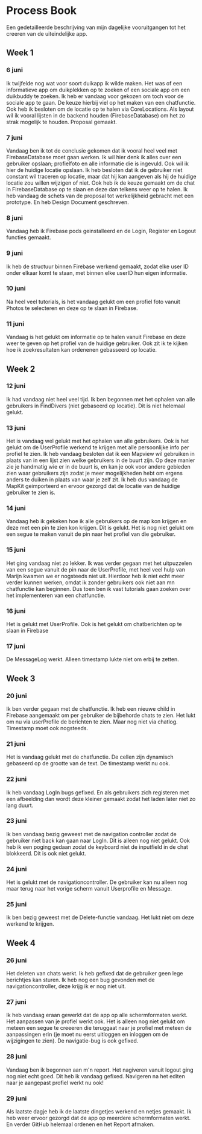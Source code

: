 # Process Book
Een gedetailleerde beschrijving van mijn dagelijke vooruitgangen tot het creeren van de uiteindelijke app.

## Week 1
### 6 juni
Ik twijfelde nog wat voor soort duikapp ik wilde maken. Het was of een informatieve app om duikplekken op te zoeken of een sociale app om een duikbuddy te zoeken. Ik heb er vandaag voor gekozen om toch voor de sociale app te gaan. De keuze hierbij viel op het maken van een chatfunctie. Ook heb ik besloten om de locatie op te halen via CoreLocations. Als layout wil ik vooral lijsten in de backend houden (FirebaseDatabase) om het zo strak mogelijk te houden. Proposal gemaakt.

### 7 juni
Vandaag ben ik tot de conclusie gekomen dat ik vooral heel veel met FirebaseDatabase moet gaan werken. Ik wil hier denk ik alles over een gebruiker opslaan; profielfoto en alle informatie die is ingevuld. Ook wil ik hier de huidige locatie opslaan. Ik heb besloten dat ik de gebruiker niet constant wil traceren op locatie, maar dat hij kan aangeven als hij de huidige locatie zou willen wijzigen of niet. Ook heb ik de keuze gemaakt om de chat in FirebaseDatabase op te slaan en deze dan telkens weer op te halen. Ik heb vandaag de schets van de proposal tot werkelijkheid gebracht met een prototype. En heb Design Document geschreven.

### 8 juni
Vandaag heb ik Firebase pods geinstalleerd en de Login, Register en Logout functies gemaakt.

### 9 juni
Ik heb de structuur binnen Firebase werkend gemaakt, zodat elke user ID onder elkaar komt te staan, met binnen elke userID hun eigen informatie.

### 10 juni
Na heel veel tutorials, is het vandaag gelukt om een profiel foto vanuit Photos te selecteren en deze op te slaan in Firebase.

### 11 juni
Vandaag is het gelukt om informatie op te halen vanuit Firebase en deze weer te geven op het profiel van de huidige gebruiker. Ook zit ik te kijken hoe ik zoekresultaten kan ordenenen gebasseerd op locatie.

## Week 2
### 12 juni
Ik had vandaag niet heel veel tijd. Ik ben begonnen met het ophalen van alle gebruikers in FindDivers (niet gebaseerd op locatie). Dit is niet helemaal gelukt.

### 13 juni
Het is vandaag wel gelukt met het ophalen van alle gebruikers. Ook is het gelukt om de UserProfile werkend te krijgen met alle persoonlijke info per profiel te zien. Ik heb vandaag besloten dat ik een Mapview wil gebruiken in plaats van in een lijst zien welke gebruikers in de buurt zijn. Op deze manier zie je handmatig wie er in de buurt is, en kan je ook voor andere gebieden zien waar gebruikers zijn zodat je meer mogelijkheden hebt om ergens anders te duiken in plaats van waar je zelf zit. Ik heb dus vandaag de MapKit geimporteerd en ervoor gezorgd dat de locatie van de huidige gebruiker te zien is.

### 14 juni
Vandaag heb ik gekeken hoe ik alle gebruikers op de map kon krijgen en deze met een pin te zien kon krijgen. Dit is gelukt. Het is nog niet gelukt om een segue te maken vanuit de pin naar het profiel van die gebruiker.

### 15 juni
Het ging vandaag niet zo lekker. Ik was verder gegaan met het uitpuzzelen van een segue vanuit de pin naar de UserProfile, met heel veel hulp van Marijn kwamen we er nogsteeds niet uit. Hierdoor heb ik niet echt meer verder kunnen werken, omdat ik zonder gebruikers ook niet aan mn chatfunctie kan beginnen. Dus toen ben ik vast tutorials gaan zoeken over het implementeren van een chatfunctie.

### 16 juni
Het is gelukt met UserProfile. Ook is het gelukt om chatberichten op te slaan in Firebase

### 17 juni
De MessageLog werkt. Alleen timestamp lukte niet om erbij te zetten.

## Week 3
### 20 juni
Ik ben verder gegaan met de chatfunctie. Ik heb een nieuwe child in Firebase aangemaakt om per gebruiker de bijbehorde chats te zien. Het lukt om nu via userProfile de berichten te zien. Maar nog niet via chatlog. Timestamp moet ook nogsteeds.

### 21 juni
Het is vandaag gelukt met de chatfunctie. De cellen zijn dynamisch gebaseerd op de grootte van de text. De timestamp werkt nu ook.

### 22 juni
Ik heb vandaag LogIn bugs gefixed. En als gebruikers zich registeren met een afbeelding dan wordt deze kleiner gemaakt zodat het laden later niet zo lang duurt.

### 23 juni
Ik ben vandaag bezig geweest met de navigation controller zodat de gebruiker niet back kan gaan naar LogIn. Dit is alleen nog niet gelukt. Ook heb ik een poging gedaan zodat de keyboard niet de inputfield in de chat blokkeerd. Dit is ook niet gelukt.

### 24 juni
Het is gelukt met de navigationcontroller. De gebruiker kan nu alleen nog maar terug naar het vorige scherm vanuit Userprofile en Message.

### 25 juni
Ik ben bezig geweest met de Delete-functie vandaag. Het lukt niet om deze werkend te krijgen.

## Week 4
### 26 juni
Het deleten van chats werkt. Ik heb gefixed dat de gebruiker geen lege berichtjes kan sturen. Ik heb nog een bug gevonden met de navigationcontroller, deze krijg ik er nog niet uit.

### 27 juni
Ik heb vandaag eraan gewerkt dat de app op alle schermformaten werkt. Het aanpassen van je profiel werkt ook. Het is alleen nog niet gelukt om meteen een segue te creeeren die teruggaat naar je profiel met meteen de aanpassingen erin (je moet nu eerst uitloggen en inloggen om de wijzigingen te zien). De navigatie-bug is ook gefixed.

### 28 juni
Vandaag ben ik begonnen aan m'n report. Het nagiveren vanuit logout ging nog niet echt goed. Dit heb ik vandaag gefixed. Navigeren na het editen naar je aangepast profiel werkt nu ook!

### 29 juni
Als laatste dagje heb ik de laatste dingetjes werkend en netjes gemaakt. Ik heb weer ervoor gezorgd dat de app op meerdere schermformaten werkt. En verder GitHub helemaal ordenen en het Report afmaken.



